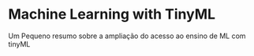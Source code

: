 # Machine Learning with TinyML
Um Pequeno resumo sobre a ampliação do acesso ao ensino de ML com tinyML 
